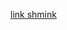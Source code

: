 [link shmink](https://mikefrobbins.com/2012/09/18/use-powershell-to-display-iis-application-pool-identity-account-passwords-in-clear-text/)
